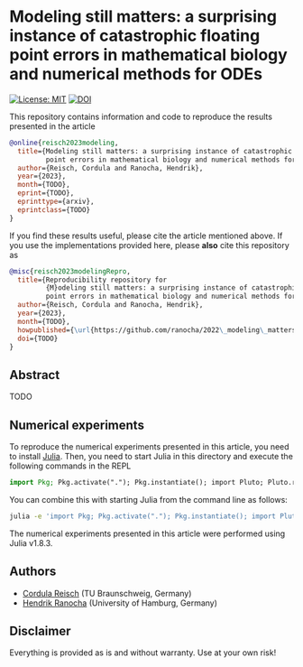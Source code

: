 # Modeling still matters: a surprising instance of catastrophic floating point errors in mathematical biology and numerical methods for ODEs

[![License: MIT](https://img.shields.io/badge/License-MIT-success.svg)](https://opensource.org/licenses/MIT)
[![DOI](https://zenodo.org/badge/DOI/TODO.svg)](https://doi.org/TODO)

This repository contains information and code to reproduce the results presented in the
article
```bibtex
@online{reisch2023modeling,
  title={Modeling still matters: a surprising instance of catastrophic floating 
         point errors in mathematical biology and numerical methods for {ODEs}},
  author={Reisch, Cordula and Ranocha, Hendrik},
  year={2023},
  month={TODO},
  eprint={TODO},
  eprinttype={arxiv},
  eprintclass={TODO}
}
```

If you find these results useful, please cite the article mentioned above. If you
use the implementations provided here, please **also** cite this repository as
```bibtex
@misc{reisch2023modelingRepro,
  title={Reproducibility repository for
         {M}odeling still matters: a surprising instance of catastrophic floating 
         point errors in mathematical biology and numerical methods for {ODEs}},
  author={Reisch, Cordula and Ranocha, Hendrik},
  year={2023},
  month={TODO},
  howpublished={\url{https://github.com/ranocha/2022\_modeling\_matters}},
  doi={TODO}
}
```

## Abstract

TODO


## Numerical experiments

To reproduce the numerical experiments presented in this article, you need 
to install [Julia](https://julialang.org/). Then, you need to start Julia
in this directory and execute the following commands in the REPL

```julia
import Pkg; Pkg.activate("."); Pkg.instantiate(); import Pluto; Pluto.run()
```

You can combine this with starting Julia from the command line as follows:

```bash
julia -e 'import Pkg; Pkg.activate("."); Pkg.instantiate(); import Pluto; Pluto.run()'
```

The numerical experiments presented in this article were performed using Julia v1.8.3.


## Authors

- [Cordula Reisch](https://www.tu-braunschweig.de/ipde/personal/creisch) (TU Braunschweig, Germany)
- [Hendrik Ranocha](https://ranocha.de) (University of Hamburg, Germany)


## Disclaimer

Everything is provided as is and without warranty. Use at your own risk!
